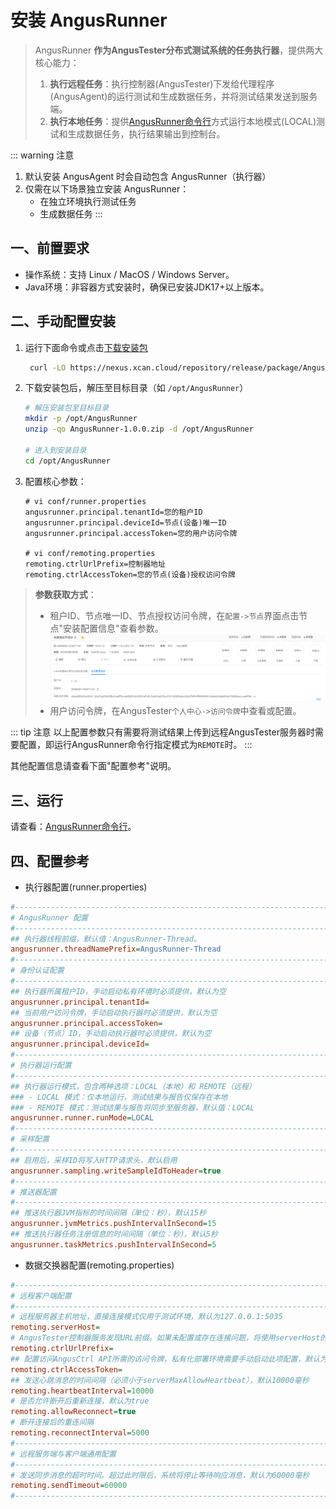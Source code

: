 # 安装 AngusRunner

> AngusRunner **作为AngusTester分布式测试系统的任务执行器**，提供两大核心能力：
> 1. **执行远程任务**：执行控制器(AngusTester)下发给代理程序(AngusAgent)的运行测试和生成数据任务，并将测试结果发送到服务端。
> 2. **执行本地任务**：提供[AngusRunner命令行](../command/AngusRunner.md)方式运行本地模式(LOCAL)测试和生成数据任务，执行结果输出到控制台。

::: warning 注意
1. 默认安装 AngusAgent 时会自动包含 AngusRunner（执行器）
2. 仅需在以下场景独立安装 AngusRunner：
   - 在独立环境执行测试任务
   - 生成数据任务
:::

## 一、前置要求

- 操作系统：支持 Linux / MacOS / Windows Server。
- Java环境：非容器方式安装时，确保已安装JDK17+以上版本。

## 二、手动配置安装

1. 运行下面命令或点击[下载安装包](https://nexus.xcan.cloud/repository/release/package/AngusRunner-1.0.0.zip)
   ```bash
    curl -LO https://nexus.xcan.cloud/repository/release/package/AngusRunner-1.0.0.zip
   ```
2. 下载安装包后，解压至目标目录（如 `/opt/AngusRunner`）
   ```bash
   # 解压安装包至目标目录
   mkdir -p /opt/AngusRunner
   unzip -qo AngusRunner-1.0.0.zip -d /opt/AngusRunner

   # 进入到安装目录
   cd /opt/AngusRunner
   ```
3. 配置核心参数：
   ```properties
   # vi conf/runner.properties
   angusrunner.principal.tenantId=您的租户ID
   angusrunner.principal.deviceId=节点(设备)唯一ID
   angusrunner.principal.accessToken=您的用户访问令牌
   
   # vi conf/remoting.properties
   remoting.ctrlUrlPrefix=控制器地址
   remoting.ctrlAccessToken=您的节点(设备)授权访问令牌
   ```
> **参数获取方式**：  
> - 租户ID、节点唯一ID、节点授权访问令牌，在`配置->节点`界面点击节点"安装配置信息"查看参数。
> ![配置参数示意图](./images/agent-config-parameters.png)
> - 用户访问令牌，在AngusTester`个人中心->访问令牌`中查看或配置。

::: tip 注意
以上配置参数只有需要将测试结果上传到远程AngusTester服务器时需要配置，即运行AngusRunner命令行指定模式为`REMOTE`时。
:::

其他配置信息请查看下面"配置参考"说明。

## 三、运行

请查看：[AngusRunner命令行](../command/AngusRunner.md)。

## 四、配置参考

- 执行器配置(runner.properties)

```ini
#-----------------------------------------------------------------------------------
# AngusRunner 配置
#-----------------------------------------------------------------------------------
## 执行器线程前缀，默认值：AngusRunner-Thread。
angusrunner.threadNamePrefix=AngusRunner-Thread
#-----------------------------------------------------------------------------------
# 身份认证配置
#-----------------------------------------------------------------------------------
## 执行器所属租户ID，手动启动私有环境时必须提供，默认为空
angusrunner.principal.tenantId=
## 当前用户访问令牌，手动启动执行器时必须提供，默认为空
angusrunner.principal.accessToken=
## 设备（节点）ID，手动启动执行器时必须提供，默认为空
angusrunner.principal.deviceId=
#-----------------------------------------------------------------------------------
# 执行器运行配置
#-----------------------------------------------------------------------------------
## 执行器运行模式，包含两种选项：LOCAL（本地）和 REMOTE（远程）
### - LOCAL 模式：仅本地运行，测试结果与报告仅保存在本地
### - REMOTE 模式：测试结果与报告将同步至服务器，默认值：LOCAL
angusrunner.runner.runMode=LOCAL
#-----------------------------------------------------------------------------------
# 采样配置
#-----------------------------------------------------------------------------------
## 启用后，采样ID将写入HTTP请求头，默认启用
angusrunner.sampling.writeSampleIdToHeader=true
#-----------------------------------------------------------------------------------
# 推送器配置
#-----------------------------------------------------------------------------------
## 推送执行器JVM指标的时间间隔（单位：秒），默认15秒
angusrunner.jvmMetrics.pushIntervalInSecond=15
## 推送执行器任务注册信息的时间间隔（单位：秒），默认5秒
angusrunner.taskMetrics.pushIntervalInSecond=5
```

- 数据交换器配置(remoting.properties)

```ini
#-----------------------------------------------------------------------------------
# 远程客户端配置
#-----------------------------------------------------------------------------------
# 远程服务器主机地址，直接连接模式仅用于测试环境，默认为127.0.0.1:5035
remoting.serverHost=
# AngusTester控制器服务发现URL前缀。如果未配置或存在连接问题，将使用serverHost的值作为控制器连接地址
remoting.ctrlUrlPrefix=
## 配置访问AngusCtrl API所需的访问令牌，私有化部署环境需要手动启动此项配置，默认为空
remoting.ctrlAccessToken=
## 发送心跳消息的时间间隔（必须小于serverMaxAllowHeartbeat），默认10000毫秒
remoting.heartbeatInterval=10000
# 是否允许断开后重新连接，默认为true
remoting.allowReconnect=true
# 断开连接后的重连间隔
remoting.reconnectInterval=5000
#-----------------------------------------------------------------------------------
# 远程服务端与客户端通用配置
#-----------------------------------------------------------------------------------
# 发送同步消息的超时时间。超过此时限后，系统将停止等待响应消息，默认为60000毫秒
remoting.sendTimeout=60000
#-----------------------------------------------------------------------------------
```
